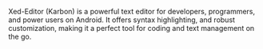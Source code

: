 Xed-Editor (Karbon) is a powerful text editor for developers, programmers, and power users on Android. It offers syntax highlighting, and robust customization, making it a perfect tool for coding and text management on the go.
